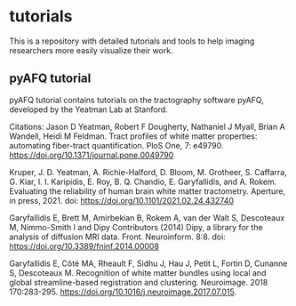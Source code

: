 # tutorials
This is a repository with detailed tutorials and tools to help imaging researchers more easily visualize their work.

## pyAFQ tutorial
pyAFQ tutorial contains tutorials on the tractography software pyAFQ, developed by the Yeatman Lab at Stanford.

Citations:
Jason D Yeatman, Robert F Dougherty, Nathaniel J Myall, Brian A Wandell, Heidi M Feldman. Tract profiles of white matter properties: automating fiber-tract quantification. PloS One, 7: e49790. https://doi.org/10.1371/journal.pone.0049790

Kruper, J. D. Yeatman, A. Richie-Halford, D. Bloom, M. Grotheer, S. Caffarra, G. Kiar, I. I. Karipidis, E. Roy, B. Q. Chandio, E. Garyfallidis, and A. Rokem. Evaluating the reliability of human brain white matter tractometry. Aperture, in press, 2021. doi: https://doi.org/10.1101/2021.02.24.432740

Garyfallidis E, Brett M, Amirbekian B, Rokem A, van der Walt S, Descoteaux M, Nimmo-Smith I and Dipy Contributors (2014) Dipy, a library for the analysis of diffusion MRI data. Front. Neuroinform. 8:8. doi: https://doi.org/10.3389/fninf.2014.00008

Garyfallidis E, Côté MA, Rheault F, Sidhu J, Hau J, Petit L, Fortin D, Cunanne S, Descoteaux M. Recognition of white matter bundles using local and global streamline-based registration and clustering. Neuroimage. 2018 170:283-295. https://doi.org/10.1016/j.neuroimage.2017.07.015.
